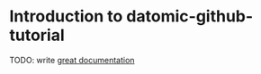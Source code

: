 # Introduction to datomic-github-tutorial

TODO: write [great documentation](http://jacobian.org/writing/what-to-write/)
